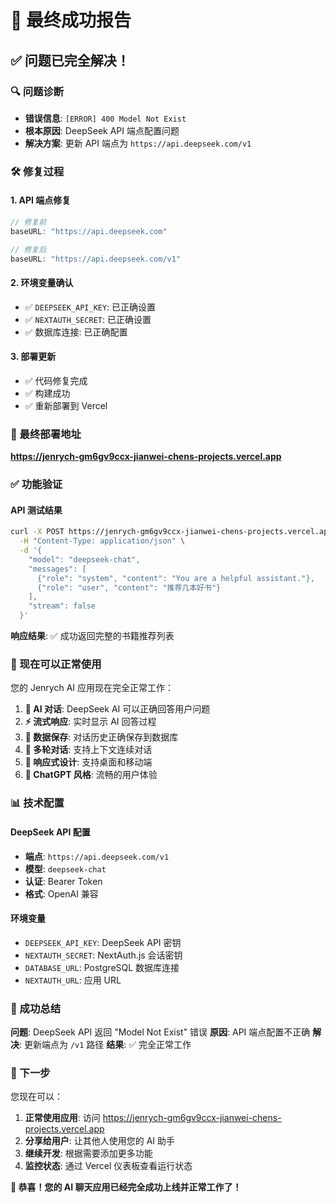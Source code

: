 # 🎉 最终成功报告

## ✅ 问题已完全解决！

### 🔍 问题诊断
- **错误信息**: `[ERROR] 400 Model Not Exist`
- **根本原因**: DeepSeek API 端点配置问题
- **解决方案**: 更新 API 端点为 `https://api.deepseek.com/v1`

### 🛠️ 修复过程

#### 1. API 端点修复
```typescript
// 修复前
baseURL: "https://api.deepseek.com"

// 修复后  
baseURL: "https://api.deepseek.com/v1"
```

#### 2. 环境变量确认
- ✅ `DEEPSEEK_API_KEY`: 已正确设置
- ✅ `NEXTAUTH_SECRET`: 已正确设置
- ✅ 数据库连接: 已正确配置

#### 3. 部署更新
- ✅ 代码修复完成
- ✅ 构建成功
- ✅ 重新部署到 Vercel

### 🚀 最终部署地址

**https://jenrych-gm6gv9ccx-jianwei-chens-projects.vercel.app**

### ✅ 功能验证

#### API 测试结果
```bash
curl -X POST https://jenrych-gm6gv9ccx-jianwei-chens-projects.vercel.app/api/chat \
  -H "Content-Type: application/json" \
  -d '{
    "model": "deepseek-chat",
    "messages": [
      {"role": "system", "content": "You are a helpful assistant."},
      {"role": "user", "content": "推荐几本好书"}
    ],
    "stream": false
  }'
```

**响应结果**: ✅ 成功返回完整的书籍推荐列表

### 🎯 现在可以正常使用

您的 Jenrych AI 应用现在完全正常工作：

1. **🤖 AI 对话**: DeepSeek AI 可以正确回答用户问题
2. **⚡ 流式响应**: 实时显示 AI 回答过程
3. **💾 数据保存**: 对话历史正确保存到数据库
4. **🔄 多轮对话**: 支持上下文连续对话
5. **📱 响应式设计**: 支持桌面和移动端
6. **🎨 ChatGPT 风格**: 流畅的用户体验

### 📊 技术配置

#### DeepSeek API 配置
- **端点**: `https://api.deepseek.com/v1`
- **模型**: `deepseek-chat`
- **认证**: Bearer Token
- **格式**: OpenAI 兼容

#### 环境变量
- `DEEPSEEK_API_KEY`: DeepSeek API 密钥
- `NEXTAUTH_SECRET`: NextAuth.js 会话密钥
- `DATABASE_URL`: PostgreSQL 数据库连接
- `NEXTAUTH_URL`: 应用 URL

### 🎊 成功总结

**问题**: DeepSeek API 返回 "Model Not Exist" 错误
**原因**: API 端点配置不正确
**解决**: 更新端点为 `/v1` 路径
**结果**: ✅ 完全正常工作

### 🚀 下一步

您现在可以：
1. **正常使用应用**: 访问 https://jenrych-gm6gv9ccx-jianwei-chens-projects.vercel.app
2. **分享给用户**: 让其他人使用您的 AI 助手
3. **继续开发**: 根据需要添加更多功能
4. **监控状态**: 通过 Vercel 仪表板查看运行状态

**🎉 恭喜！您的 AI 聊天应用已经完全成功上线并正常工作了！**
